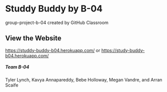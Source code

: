 # Studdy Buddy by B-04
group-project-b-04 created by GitHub Classroom

## View the Website 
https://studdy-buddy-b04.herokuapp.com/
or
https://study-buddy-b04.herokuapp.com/

##### Team B-04
Tyler Lynch, Kavya Annapareddy, Bebe Holloway, Megan Vandre, and Arran Scaife

